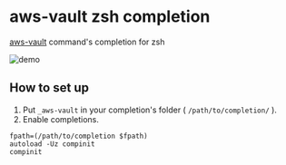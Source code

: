 # aws-vault zsh completion

[aws-vault](https://github.com/99designs/aws-vault) command's completion for zsh

![demo](https://user-images.githubusercontent.com/6639060/160246467-dba96515-a531-43e2-a68b-1878e8b0fe6d.gif)

## How to set up

1. Put `_aws-vault` in your completion's folder ( `/path/to/completion/` ).
1. Enable completions.
```shell:~/.zshrc
fpath=(/path/to/completion $fpath)
autoload -Uz compinit
compinit
```
